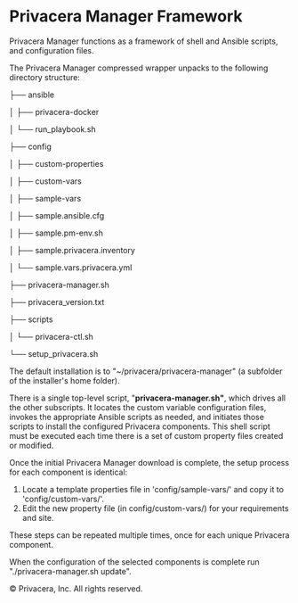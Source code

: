 # Privacera Manager Framework

Privacera Manager functions as a framework of shell and Ansible scripts, and configuration files. 

The Privacera Manager compressed wrapper unpacks to  the following directory structure:

├── ansible

│   ├── privacera-docker

│   └── run\_playbook.sh

├── config

│   ├── custom-properties

│   ├── custom-vars

│   ├── sample-vars

│   ├── sample.ansible.cfg

│   ├── sample.pm-env.sh

│   ├── sample.privacera.inventory

│   └── sample.vars.privacera.yml

├── privacera-manager.sh

├── privacera\_version.txt

├── scripts

│   └── privacera-ctl.sh

└── setup\_privacera.sh

The default installation is to  "~/privacera/privacera-manager" \(a subfolder of the installer's home folder\).  


 There is a single top-level script,  "**privacera-manager.sh"**, which drives all the other subscripts.  It locates the custom variable configuration files, invokes the appropriate Ansible scripts as needed, and initiates those scripts to install the configured Privacera components. This shell script must be executed each time there is a set of custom property files created or modified. 

Once the initial Privacera Manager download is complete, the setup process for each component is identical:

1. Locate a template properties file in 'config/sample-vars/' and copy it to 'config/custom-vars/'.  
2. Edit the new property file \(in config/custom-vars/\) for your requirements and site. 

These steps can be repeated multiple times, once for each unique Privacera component. 

When the configuration of the selected components is complete run "./privacera-manager.sh update".

 © Privacera, Inc. All rights reserved.  


